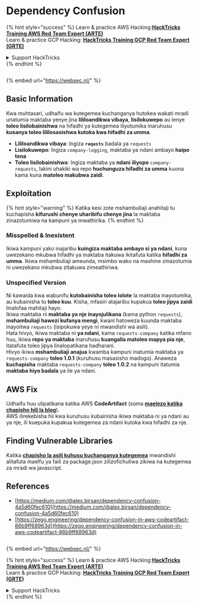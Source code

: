 # Dependency Confusion

{% hint style="success" %}
Learn & practice AWS Hacking:<img src="/.gitbook/assets/arte.png" alt="" data-size="line">[**HackTricks Training AWS Red Team Expert (ARTE)**](https://training.hacktricks.xyz/courses/arte)<img src="/.gitbook/assets/arte.png" alt="" data-size="line">\
Learn & practice GCP Hacking: <img src="/.gitbook/assets/grte.png" alt="" data-size="line">[**HackTricks Training GCP Red Team Expert (GRTE)**<img src="/.gitbook/assets/grte.png" alt="" data-size="line">](https://training.hacktricks.xyz/courses/grte)

<details>

<summary>Support HackTricks</summary>

* Check the [**subscription plans**](https://github.com/sponsors/carlospolop)!
* **Join the** 💬 [**Discord group**](https://discord.gg/hRep4RUj7f) or the [**telegram group**](https://t.me/peass) or **follow** us on **Twitter** 🐦 [**@hacktricks\_live**](https://twitter.com/hacktricks\_live)**.**
* **Share hacking tricks by submitting PRs to the** [**HackTricks**](https://github.com/carlospolop/hacktricks) and [**HackTricks Cloud**](https://github.com/carlospolop/hacktricks-cloud) github repos.

</details>
{% endhint %}

<figure><img src="https://pentest.eu/RENDER_WebSec_10fps_21sec_9MB_29042024.gif" alt=""><figcaption></figcaption></figure>

{% embed url="https://websec.nl/" %}


## Basic Information

Kwa muhtasari, udhaifu wa kutegemea kuchanganya hutokea wakati mradi unatumia maktaba yenye jina **lililoandikwa vibaya**, **lisilokuwepo** au lenye **toleo lisilobainishwa** na hifadhi ya kutegemea iliyotumika inaruhusu **kusanya toleo lililosasishwa kutoka kwa hifadhi za umma**.

* **Lililoandikwa vibaya**: Ingiza **`reqests`** badala ya `requests`
* **Lisilokuwepo**: Ingiza `company-logging`, maktaba ya ndani ambayo **haipo tena**
* **Toleo lisilobainishwa**: Ingiza maktaba ya **ndani** **iliyopo** `company-requests`, lakini uhakiki wa repo **huchunguza hifadhi za umma** kuona kama kuna **matoleo makubwa zaidi**.

## Exploitation

{% hint style="warning" %}
Katika kesi zote mshambuliaji anahitaji tu kuchapisha **kifurushi chenye uharibifu chenye jina** la maktaba zinazotumiwa na kampuni ya mwathirika.
{% endhint %}

### Misspelled & Inexistent

Ikiwa kampuni yako inajaribu **kuingiza maktaba ambayo si ya ndani**, kuna uwezekano mkubwa hifadhi ya maktaba itakuwa ikitafuta katika **hifadhi za umma**. Ikiwa mshambuliaji ameunda, msimbo wako na mashine zinazotumia ni uwezekano mkubwa zitakuwa zimeathiriwa.

### Unspecified Version

Ni kawaida kwa wabunifu **kutobainisha toleo lolote** la maktaba inayotumika, au kubainisha tu **toleo kuu**. Kisha, mfasiri atajaribu kupakua **toleo jipya zaidi** linalofaa mahitaji hayo.\
Ikiwa maktaba ni **maktaba ya nje inayojulikana** (kama python `requests`), **mshambuliaji hawezi kufanya mengi**, kwani hatoweza kuunda maktaba inayoitwa `requests` (isipokuwa yeye ni mwandishi wa asili).\
Hata hivyo, ikiwa maktaba ni **ya ndani**, kama `requests-company` katika mfano huu, ikiwa **repo ya maktaba** inaruhusu **kuangalia matoleo mapya pia nje**, itatafuta toleo jipya linalopatikana hadharani.\
Hivyo ikiwa **mshambuliaji anajua** kwamba kampuni inatumia maktaba ya `requests-company` **toleo 1.0.1** (kuruhusu masasisho madogo). Anaweza **kuchapisha** maktaba `requests-company` **toleo 1.0.2** na kampuni itatumia **maktaba hiyo badala** ya ile ya ndani.

## AWS Fix

Udhaifu huu ulipatikana katika AWS **CodeArtifact** (soma [**maelezo katika chapisho hili la blog**](https://zego.engineering/dependency-confusion-in-aws-codeartifact-86b9ff68963d)).\
AWS ilirekebisha hii kwa kuruhusu kubainisha ikiwa maktaba ni ya ndani au ya nje, ili kuepuka kupakua kutegemea za ndani kutoka kwa hifadhi za nje.

## Finding Vulnerable Libraries

Katika [**chapisho la asili kuhusu kuchanganya kutegemea**](https://medium.com/@alex.birsan/dependency-confusion-4a5d60fec610) mwandishi alitafuta maelfu ya faili za package.json zilizofichuliwa zikiwa na kutegemea za mradi wa javascript.

## References

* [https://medium.com/@alex.birsan/dependency-confusion-4a5d60fec610](https://medium.com/@alex.birsan/dependency-confusion-4a5d60fec610)
* [https://zego.engineering/dependency-confusion-in-aws-codeartifact-86b9ff68963d](https://zego.engineering/dependency-confusion-in-aws-codeartifact-86b9ff68963d)

<figure><img src="https://pentest.eu/RENDER_WebSec_10fps_21sec_9MB_29042024.gif" alt=""><figcaption></figcaption></figure>

{% embed url="https://websec.nl/" %}

{% hint style="success" %}
Learn & practice AWS Hacking:<img src="/.gitbook/assets/arte.png" alt="" data-size="line">[**HackTricks Training AWS Red Team Expert (ARTE)**](https://training.hacktricks.xyz/courses/arte)<img src="/.gitbook/assets/arte.png" alt="" data-size="line">\
Learn & practice GCP Hacking: <img src="/.gitbook/assets/grte.png" alt="" data-size="line">[**HackTricks Training GCP Red Team Expert (GRTE)**<img src="/.gitbook/assets/grte.png" alt="" data-size="line">](https://training.hacktricks.xyz/courses/grte)

<details>

<summary>Support HackTricks</summary>

* Check the [**subscription plans**](https://github.com/sponsors/carlospolop)!
* **Join the** 💬 [**Discord group**](https://discord.gg/hRep4RUj7f) or the [**telegram group**](https://t.me/peass) or **follow** us on **Twitter** 🐦 [**@hacktricks\_live**](https://twitter.com/hacktricks\_live)**.**
* **Share hacking tricks by submitting PRs to the** [**HackTricks**](https://github.com/carlospolop/hacktricks) and [**HackTricks Cloud**](https://github.com/carlospolop/hacktricks-cloud) github repos.

</details>
{% endhint %}

